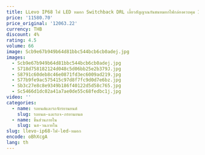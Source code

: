 ```yaml
---
title: LLevo IP68 ไฟ LED หมอก Switchback DRL เลี้ยวสัญญาณกันชนหมอกไฟกล่องควบคุม 12 V raptor หมอกไฟ
price: '11580.70'
price_original: '12063.22'
currency: THB
discount: 4%
rating: 4.5
volume: 66
image: Scb9e67b949b64d81bbc544bcb6cb0adej.jpg
images:
  - Scb9e67b949b64d81bbc544bcb6cb0adej.jpg
  - S718d758182124d048c5d06bb25e2b379J.jpg
  - S8791c60deb8c46e0871fd3ec6009ad219.jpg
  - S77b9fe9ac575415c97d8f7fc9d0d7e6bz.jpg
  - Sb3c27e8c8e9349b186f40122d5d58c765.jpg
  - Sc5466d1dc02a41a7ae0de55c68fedbc1j.jpg
video: ''
categories:
  - name: รถยนต์และรถจักรยานยนต์
    slug: รถยนต-และรถจ-กรยานยนต
  - name: ชิ้นส่วนภายใน
    slug: นส-วนภายใน
slug: llevo-ip68-ไฟ-led-หมอก
encode: oBhXcgA
lang: th
---
```

  